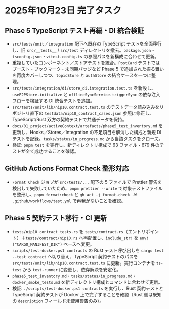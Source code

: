 # 2025年10月23日 完了タスク

## Phase 5 TypeScript テスト再編・DI 統合検証
- `src/tests/unit`／`integration` 配下へ既存の TypeScript テストを全面移行し、旧 `src/__tests__` / `src/test` ディレクトリを撤去。`package.json`・`tsconfig.json`・`vitest.config.ts` の参照パスを新構成に合わせて更新。
- 重複していたコンポーネント／ストアテストを統合。`PostCard` テストではブースト・ブックマーク・未同期バッジなど Phase 5 で追加された振る舞いを再度カバーしつつ、`topicStore` と `authStore` の結合ケースを一つに整理。
- `src/tests/integration/di/store_di.integration.test.ts` を新設し、`useP2PStore.initialize` と `offlineSyncService.triggerSync` の依存注入フローを検証する DI 統合テストを追加。
- `src/tests/unit/lib/nip10.contract.test.ts` のテストデータ読み込みをリポジトリ直下の `testdata/nip10_contract_cases.json` 参照に修正し、TypeScript/Rust 双方の契約テストで共通データを保持。
- `docs/01_project/activeContext/artefacts/phase5_test_inventory.md` を更新し、Hooks／Stores／Integration の不足項目を解消した構成と新規 DI テストを記録。`tasks/status/in_progress.md` から当該タスクをクローズ。
- 検証: `pnpm test` を実行し、新ディレクトリ構成で 63 ファイル・679 件のテストが全て成功することを確認。

## GitHub Actions Format Check 整形対応
- `Format Check` ジョブが `src/tests/...` 配下の 5 ファイルで Prettier 警告を検出して失敗していたため、`pnpm prettier --write` で対象テストファイルを整形し、`pnpm format:check` と `gh act -j format-check -W .github/workflows/test.yml` で再発がないことを確認。

## Phase 5 契約テスト移行・CI 更新
- `tests/nip10_contract_tests.rs` を `tests/contract.rs`（エントリポイント）＋`tests/contract/nip10.rs` へ再配置し、`include_str!` を `env!("CARGO_MANIFEST_DIR")` ベースへ変更。
- `scripts/test-docker.ps1 contracts` の Rust テスト呼び出しを `cargo test --test contract` へ切り替え、TypeScript 契約テストのパスを `src/tests/unit/lib/nip10.contract.test.ts` に更新。実行コンテナを `ts-test` から `test-runner` に変更し、依存解決を安定化。
- `phase5_test_inventory.md`・`tasks/status/in_progress.md`・`docker_smoke_tests.md` を新ディレクトリ構成とコマンドに合わせて更新。
- 検証: `./scripts/test-docker.ps1 contracts` を実行し、Rust 契約テストと TypeScript 契約テストが Docker 上で完了することを確認（Rust 側は既知の `description` フィールド未使用警告のみ）。
